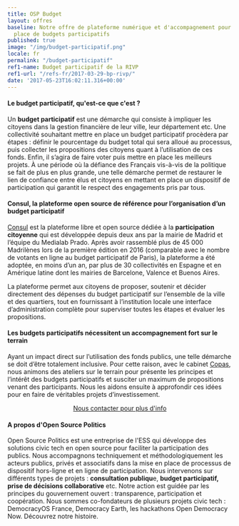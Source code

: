 ```yaml
---
title: OSP Budget
layout: offres
baseline: Notre offre de plateforme numérique et d'accompagnement pour la mise en
  place de budgets participatifs
published: true
image: "/img/budget-participatif.png"
locale: fr
permalink: "/budget-participatif"
ref1-name: Budget participatif de la RIVP
ref1-url: "/refs-fr/2017-03-29-bp-rivp/"
date: '2017-05-23T16:02:11.316+00:00'
---
```



#### Le budget participatif, qu'est-ce que c'est ?

Un **budget participatif** est une démarche qui consiste à impliquer les citoyens dans la gestion financière de leur ville, leur département etc. Une collectivité souhaitant mettre en place un budget participatif procèdera par étapes : définir le pourcentage du budget total qui sera alloué au processus, puis collecter les propositions des citoyens quant à l’utilisation de ces fonds. Enfin, il s’agira de faire voter puis mettre en place les meilleurs projets. À une période où la défiance des Français vis-à-vis de la politique se fait de plus en plus grande, une telle démarche permet de restaurer le lien de confiance entre élus et citoyens en mettant en place un dispositif de participation qui garantit le respect des engagements pris par tous.

#### Consul, la plateforme open source de référence pour l’organisation d’un budget participatif

[Consul](http://decide.es/en) est la plateforme libre et open source dédiée à la **participation citoyenne** qui est développée depuis deux ans par la mairie de Madrid et l’équipe du Medialab Prado. Après avoir rassemblé plus de 45 000 Madrilènes lors de la première édition en 2016 (comparable avec le nombre de votants en ligne au budget participatif de Paris), la plateforme a été adoptée, en moins d’un an, par plus de 30 collectivités en Espagne et en Amérique latine dont les mairies de Barcelone, Valence et Buenos Aires.

La plateforme permet aux citoyens de proposer, soutenir et décider directement des dépenses du budget participatif sur l’ensemble de la ville et des quartiers, tout en fournissant à l’institution locale une interface d’administration complète pour superviser toutes les étapes et évaluer les propositions.

#### Les budgets participatifs nécessitent un accompagnement fort sur le terrain

Ayant un impact direct sur l’utilisation des fonds publics, une telle démarche se doit d’être totalement inclusive. Pour cette raison, avec le cabinet  [Copas](http://copas.coop/), nous animons des ateliers sur le terrain pour présente les principes et l’intérêt des budgets participatifs et susciter un maximum de propositions venant des participants. Nous les aidons ensuite à approfondir ces idées pour en faire de véritables projets d’investissement.
<center><a href="{{ site.baseurl }}/fr/accueil#contact" class="btn btn-primary">Nous contacter pour plus d'info</a></center>

<div class="well">
<h4>A propos d'Open Source Politics</h4><p>Open Source Politics est une entreprise de l'ESS qui développe des solutions civic tech en open source pour faciliter la participation des publics. Nous accompagnons techniquement et méthodologiquement les acteurs publics, privés et associatifs dans la mise en place de processus de dispositif hors-ligne et en ligne de participation. Nous intervenons sur différents types de projets : <b>consultation publiqu</b>e, <b>budget participatif,</b> <b>prise de décisions collaborative</b> etc. Notre action est guidée par les principes du gouvernement ouvert : transparence, participation et coopération. Nous sommes co-fondateurs de plusieurs projets civic tech : DemocracyOS France, Democracy Earth, les hackathons Open Democracy Now. Découvrez notre histoire. </p></div>